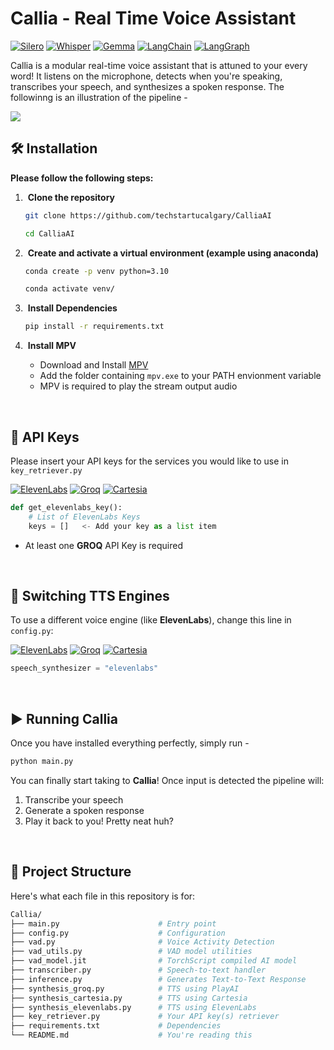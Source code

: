 # Callia - Real Time Voice Assistant

[![Silero](https://img.shields.io/badge/Silero-black?style=plastic&logo=photon&logoColor=black&labelColor=fff7a1&color=black)](https://github.com/snakers4/silero-vad)
[![Whisper](https://img.shields.io/badge/Whisper-red?style=plastic&logo=openai&logoColor=black&labelColor=crimson&color=black)](https://huggingface.co/distil-whisper/distil-large-v3)
[![Gemma](https://img.shields.io/badge/Gemma-black?style=plastic&logo=google&logoColor=black&labelColor=ffd9d9&color=black)](https://huggingface.co/google/gemma-2-9b)
[![LangChain](https://img.shields.io/badge/LangChain-black?style=plastic&logo=langchain&logoColor=black&labelColor=63baaa&color=black)](https://www.langchain.com/)
[![LangGraph](https://img.shields.io/badge/LangGraph-black?style=plastic&logo=langchain&logoColor=black&labelColor=50f036&color=black)](https://www.langchain.com/langgraph)

Callia is a modular real-time voice assistant that is attuned to your every word! It listens on the microphone, detects when you're speaking, transcribes your speech, and synthesizes a spoken response. The followinng is an illustration of the pipeline - 

<img src="https://imgur.com/VP9u7RD.png" />

## 🛠️ Installation

**Please follow the following steps:** 

1. &nbsp;**Clone the repository**
   
   ```sh
   git clone https://github.com/techstartucalgary/CalliaAI
   ```
   ```sh
   cd CalliaAI
   ```
2. &nbsp;**Create and activate a virtual environment (example using anaconda)**

   ```sh
   conda create -p venv python=3.10
   ```
   ```sh
   conda activate venv/
   ```
4. &nbsp;**Install Dependencies**

   ```sh
   pip install -r requirements.txt
   ```
5. &nbsp;**Install MPV**
   - Download and Install [MPV](https://mpv.io/)
   - Add the folder containing `mpv.exe` to your PATH envionment variable
   - MPV is required to play the stream output audio
<br>

## 🔑 API Keys
Please insert your API keys for the services you would like to use in `key_retriever.py`

[![ElevenLabs](https://img.shields.io/badge/ElevenLabs-black?style=flat-square&logo=elevenlabs&labelColor=black&color=gray)](https://elevenlabs.io/)
[![Groq](https://img.shields.io/badge/Groq-black?style=flat-square&logo=grocy&labelColor=black&color=cd393a)](https://groq.com/)
[![Cartesia](https://img.shields.io/badge/Cartesia-black?style=flat-square&logo=c&labelColor=black&color=blue)](https://cartesia.ai/)


```python
def get_elevenlabs_key():
    # List of ElevenLabs Keys
    keys = []   <- Add your key as a list item
```
- At least one **GROQ** API Key is required
<br>

## 🔄 Switching TTS Engines
To use a different voice engine (like **ElevenLabs**), change this line in `config.py`:

[![ElevenLabs](https://img.shields.io/badge/ElevenLabs-black?style=flat-square&logo=elevenlabs&labelColor=black&color=gray)](https://elevenlabs.io/)
[![Groq](https://img.shields.io/badge/Groq-black?style=flat-square&logo=grocy&labelColor=black&color=cd393a)](https://groq.com/)
[![Cartesia](https://img.shields.io/badge/Cartesia-black?style=flat-square&logo=c&labelColor=black&color=blue)](https://cartesia.ai/)


```python
speech_synthesizer = "elevenlabs"
```
<br>

## ▶️ Running Callia
Once you have installed everything perfectly, simply run - 
```python
python main.py
```
You can finally start taking to **Callia**! Once input is detected the pipeline will:
1. Transcribe your speech
2. Generate a spoken response
3. Play it back to you! Pretty neat huh?
<br>

## 📁 Project Structure
Here's what each file in this repository is for:
```sh
Callia/
├── main.py                      # Entry point
├── config.py                    # Configuration
├── vad.py                       # Voice Activity Detection
├── vad_utils.py                 # VAD model utilities
├── vad_model.jit                # TorchScript compiled AI model
├── transcriber.py               # Speech-to-text handler
├── inference.py                 # Generates Text-to-Text Response
├── synthesis_groq.py            # TTS using PlayAI
├── synthesis_cartesia.py        # TTS using Cartesia
├── synthesis_elevenlabs.py      # TTS using ElevenLabs
├── key_retriever.py             # Your API key(s) retriever
├── requirements.txt             # Dependencies
└── README.md                    # You're reading this
```
